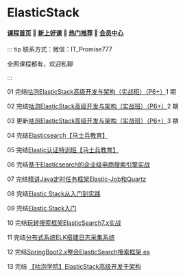 # ElasticStack

#### [**课程首页**](../../README.md) 💖 [**新上好课**](./xshk.md) 💖 [**热门推荐**](./rmtj.md) 💖 [**会员中心**](./vip.md)

::: tip
联系方式：微信：IT_Promise777

全网课程都有，欢迎私聊

 

:::

01 完结[咕泡ElasticStack高级开发与架构（实战班）（P6+）](https://ke.gupaoedu.cn/course/vip/1002)1 期

02 完结[咕泡ElasticStack高级开发与架构（实战班）（P6+）](https://ke.gupaoedu.cn/course/vip/1002)2 期

03 更新[咕泡ElasticStack高级开发与架构（实战班）（P6+）](https://ke.gupaoedu.cn/course/vip/1002)3 期

04 完结[Elasticsearch【马士兵教育】](https://ke.qq.com/course/3170857)

05 完结[Elastic认证特训班【马士兵教育】](https://ke.qq.com/course/3615877)

06 完结[基于Elasticsearch的企业级电商搜索引擎实战](https://apppukyptrl1086.pc.xiaoe-tech.com/detail/p_60c75301e4b0c726421f08fe/6)

07 完结[精讲Java定时任务框架Elastic-Job和Quartz](https://coding.imooc.com/class/341.html)

08 完结[Elastic Stack从入门到实践](https://coding.imooc.com/class/341.html)

09 完结[Elastic Stack入门](https://www.imooc.com/learn/920)

10 完结[玩转搜索框架ElasticSearch7.x实战](https://xdclass.net/#/coursedetail?video_id=41)

11 完结[分布式系统ELK搭建日志采集系统](https://xdclass.net/#/coursedetail?video_id=2)

12 完结[SpringBoot2.x整合ElasticSearch搜索框架 es](https://xdclass.net/#/coursedetail?video_id=8)

13 完结 [【咕泡学院】ElasticStack高级开发于架构](https://ke.gupaoedu.cn/course/vip/1002?stack-key=f3618afa)

